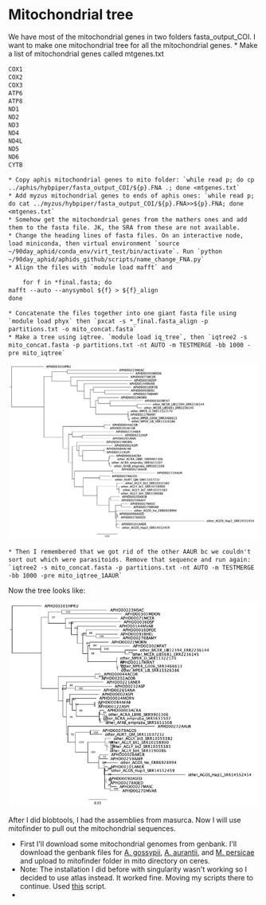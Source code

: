 # Mitochondrial tree

We have most of the mitochondrial genes in two folders fasta_output_COI. I want to make one mitochondrial tree for all the mitochondrial genes. 
    * Make a list of mitochondrial genes called mtgenes.txt
    
```
COX1
COX2
COX3
ATP6
ATP8
ND1
ND2
ND3
ND4
ND4L
ND5
ND6
CYTB
```

    * Copy aphis mitochondrial genes to mito folder: `while read p; do cp ../aphis/hybpiper/fasta_output_COI/${p}.FNA .; done <mtgenes.txt`
    * Add myzus mitochondrial genes to ends of aphis ones: `while read p; do cat ../myzus/hybpiper/fasta_output_COI/${p}.FNA>>${p}.FNA; done <mtgenes.txt`
    * Somehow get the mitochondrial genes from the mathers ones and add them to the fasta file. JK, the SRA from these are not available. 
    * Change the heading lines of fasta files. On an interactive node, load miniconda, then virtual environment `source ~/90day_aphid/conda_env/virt_test/bin/activate`. Run `python ~/90day_aphid/aphids_github/scripts/name_change_FNA.py`
    * Align the files with `module load mafft` and 
```
    for f in *final.fasta; do
mafft --auto --anysymbol ${f} > ${f}_align
done
```
    * Concatenate the files together into one giant fasta file using `module load phyx` then `pxcat -s *_final.fasta_align -p partitions.txt -o mito_concat.fasta`
    * Make a tree using iqtree. `module load iq_tree`, then `iqtree2 -s mito_concat.fasta -p partitions.txt -nt AUTO -m TESTMERGE -bb 1000 -pre mito_iqtree`

![mito tree 1](figs/mito_with_2AAUR.png)

    * Then I remembered that we got rid of the other AAUR bc we couldn't sort out which were parasitoids. Remove that sequence and run again: `iqtree2 -s mito_concat.fasta -p partitions.txt -nt AUTO -m TESTMERGE -bb 1000 -pre mito_iqtree_1AAUR`

Now the tree looks like:

![mito tree 3](figs/mito_iqtree_1AAUR.treefile.png)


After I did blobtools, I had the assemblies from masurca. Now I will use mitofinder to pull out the mitochondrial sequences.

* First I'll download some mitochondrial genomes from genbank. I'll download the genbank files for [A. gossypii](https://www.ncbi.nlm.nih.gov/nuccore/NC_024581.1), [A. aurantii]([https://www.ncbi.nlm.nih.gov/nuccore/NC_024581.1](https://www.ncbi.nlm.nih.gov/nuccore/NC_052865.1)), and [M. persicae](https://www.ncbi.nlm.nih.gov/nuccore/NC_029727.1) and upload to mitofinder folder in mito directory on ceres.
* Note: The installation I did before with singularity wasn't working so I decided to use atlas instead. It worked fine. Moving my scripts there to continue. Used [this](scripts/mitofinder_array.sh) script.
* 
